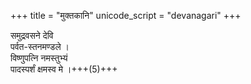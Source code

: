 +++
title = "मुक्तकानि"
unicode_script = "devanagari"
+++

समुद्रवसने देवि  
पर्वत-स्तनमण्डले ।  
विष्णुपत्नि नमस्तुभ्यं  
पादस्पर्शं क्षमस्व मे ।+++(5)+++